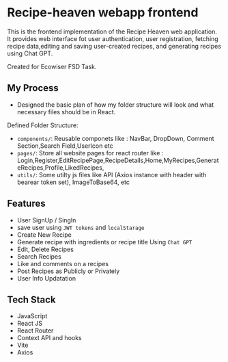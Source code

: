 # Recipe-heaven webapp frontend

This is the frontend implementation of the Recipe Heaven web application. It provides web interface fot user authentication, user registration, fetching recipe data,editing and saving user-created recipes, and generating recipes using Chat GPT.

Created for Ecowiser FSD Task.

## My Process

- Designed the basic plan of how my folder structure will look and what necessary files should be in React.

Defined Folder Structure:

- `components/`: Reusable componets like : NavBar, DropDown, Comment Section,Search Field,UserIcon etc
- `pages/`: Store all website pages for react router like : Login,Register,EditRecipePage,RecipeDetails,Home,MyRecipes,GenerateRecipes,Profile,LikedRecipes,
- `utils/`: Some utilty js files like API (Axios instance with header with bearear token set), ImageToBase64, etc

## Features

- User SignUp / SingIn
- save user using `JWT tokens` and `localStarage`
- Create New Recipe
- Generate recipe with ingredients or recipe title Using `Chat GPT`
- Edit, Delete Recipes
- Search Recipes
- Like and comments on a recipes
- Post Recipes as Publicly or Privately
- User Info Updatation

## Tech Stack

- JavaScript
- React JS
- React Router
- Context API and hooks
- Vite
- Axios
